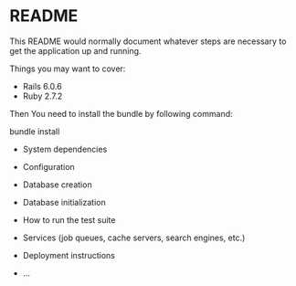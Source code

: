 # README

This README would normally document whatever steps are necessary to get the
application up and running.

Things you may want to cover:

* Rails 6.0.6
* Ruby 2.7.2

Then You need to install the bundle by following command:

bundle install



* System dependencies

* Configuration

* Database creation

* Database initialization

* How to run the test suite

* Services (job queues, cache servers, search engines, etc.)

* Deployment instructions

* ...
